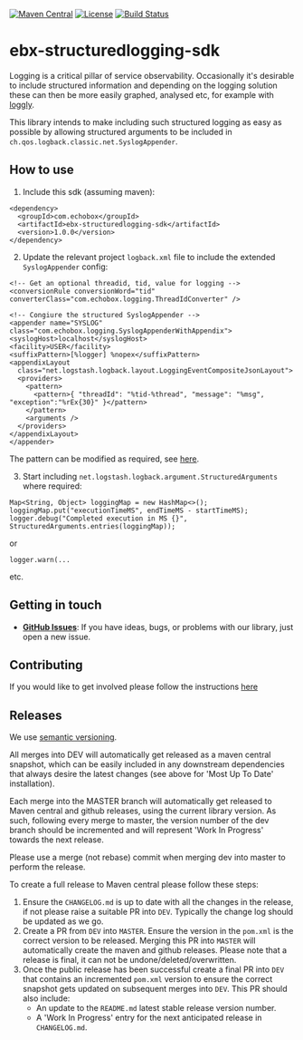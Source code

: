 [![Maven Central](https://img.shields.io/maven-central/v/com.echobox/ebx-structuredlogging-sdk.svg?label=Maven%20Central)](https://search.maven.org/search?q=g:%22com.echobox%22%20AND%20a:%22ebx-structuredlogging-sdk%22) [![License](https://img.shields.io/badge/License-Apache%202.0-blue.svg)](https://raw.githubusercontent.com/ebx/ebx-structuredlogging-sdk/master/LICENSE) [![Build Status](https://travis-ci.org/ebx/ebx-structuredlogging-sdk.svg?branch=dev)](https://travis-ci.org/ebx/ebx-structuredlogging-sdk)
# ebx-structuredlogging-sdk

Logging is a critical pillar of service observability. Occasionally it's desirable to
include structured information and depending on the logging solution these can then be
more easily graphed, analysed etc, for example with 
[loggly](https://www.loggly.com/blog/introducing-support-for-percentiles-and-other-statistics/).
  
This library intends to make including such structured logging as easy as possible by allowing
structured arguments to be included in `ch.qos.logback.classic.net.SyslogAppender`.
 
## How to use

1. Include this sdk (assuming maven):

```
<dependency>
  <groupId>com.echobox</groupId>
  <artifactId>ebx-structuredlogging-sdk</artifactId>
  <version>1.0.0</version>
</dependency>
```

2.  Update the relevant project `logback.xml` file to include the extended `SyslogAppender` config:

```
<!-- Get an optional threadid, tid, value for logging -->
<conversionRule conversionWord="tid" converterClass="com.echobox.logging.ThreadIdConverter" />

<!-- Congiure the structured SyslogAppender -->
<appender name="SYSLOG" class="com.echobox.logging.SyslogAppenderWithAppendix">
<syslogHost>localhost</syslogHost>
<facility>USER</facility>
<suffixPattern>[%logger] %nopex</suffixPattern>
<appendixLayout
  class="net.logstash.logback.layout.LoggingEventCompositeJsonLayout">
  <providers>
    <pattern>
      <pattern>{ "threadId": "%tid-%thread", "message": "%msg", "exception":"%rEx{30}" }</pattern>
    </pattern>
    <arguments />
  </providers>
</appendixLayout>
</appender>
```

The pattern can be modified as required, see [here](http://logback.qos.ch/manual/layouts.html#ClassicPatternLayout).

3. Start including `net.logstash.logback.argument.StructuredArguments` where required:

```
Map<String, Object> loggingMap = new HashMap<>();
loggingMap.put("executionTimeMS", endTimeMS - startTimeMS);
logger.debug("Completed execution in MS {}", StructuredArguments.entries(loggingMap));
```

or

```
logger.warn(...
```

etc.

## Getting in touch

* **[GitHub Issues](https://github.com/ebx/ebx-structuredlogging-sdk/issues/new)**: If you have ideas, bugs, 
or problems with our library, just open a new issue.

## Contributing

If you would like to get involved please follow the instructions 
[here](https://github.com/ebx/ebx-structuredlogging-sdk/tree/master/CONTRIBUTING.md)

## Releases

We use [semantic versioning](https://semver.org/).

All merges into DEV will automatically get released as a maven central snapshot, which can be easily
included in any downstream dependencies that always desire the latest changes (see above for 
'Most Up To Date' installation).

Each merge into the MASTER branch will automatically get released to Maven central and github 
releases, using the current library version. As such, following every merge to master, the version 
number of the dev branch should be incremented and will represent 'Work In Progress' towards the 
next release. 

Please use a merge (not rebase) commit when merging dev into master to perform the release.

To create a full release to Maven central please follow these steps:
1. Ensure the `CHANGELOG.md` is up to date with all the changes in the release, if not please raise 
a suitable PR into `DEV`. Typically the change log should be updated as we go.
3. Create a PR from `DEV` into `MASTER`. Ensure the version in the `pom.xml` is the 
correct version to be released. Merging this PR into `MASTER` will automatically create the maven 
and github releases. Please note that a release is final, it can not be undone/deleted/overwritten.
5. Once the public release has been successful create a final PR into `DEV` that contains an 
incremented `pom.xml` version to ensure the correct snapshot gets updated on subsequent merges
into `DEV`. This PR should also include:
    * An update to the `README.md` latest stable release version number.
    * A 'Work In Progress' entry for the next anticipated release in `CHANGELOG.md`.